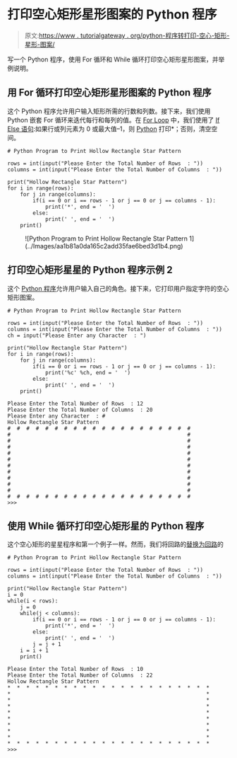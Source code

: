 # 打印空心矩形星形图案的 Python 程序

> 原文:[https://www . tutorialgateway . org/python-程序转打印-空心-矩形-星形-图案/](https://www.tutorialgateway.org/python-program-to-print-hollow-rectangle-star-pattern/)

写一个 Python 程序，使用 For 循环和 While 循环打印空心矩形星形图案，并举例说明。

## 用 For 循环打印空心矩形星形图案的 Python 程序

这个 Python 程序允许用户输入矩形所需的行数和列数。接下来，我们使用 Python 嵌套 For 循环来迭代每行和每列的值。在 [For Loop](https://www.tutorialgateway.org/python-for-loop/) 中，我们使用了 [If Else 语句](https://www.tutorialgateway.org/python-if-else/):如果行或列元素为 0 或最大值–1，则 [Python](https://www.tutorialgateway.org/python-tutorial/) 打印*；否则，清空空间。

```
# Python Program to Print Hollow Rectangle Star Pattern

rows = int(input("Please Enter the Total Number of Rows  : "))
columns = int(input("Please Enter the Total Number of Columns  : "))

print("Hollow Rectangle Star Pattern") 
for i in range(rows):
    for j in range(columns):
        if(i == 0 or i == rows - 1 or j == 0 or j == columns - 1):
            print('*', end = '  ')
        else:
            print(' ', end = '  ')
    print()
```

<figure class="wp-block-image">![Python Program to Print Hollow Rectangle Star Pattern 1](../Images/aa1b81a0da165c2add35fae6bed3d1b4.png)</figure>

## 打印空心矩形星星的 Python 程序示例 2

这个 [Python 程序](https://www.tutorialgateway.org/python-programming-examples/)允许用户输入自己的角色。接下来，它打印用户指定字符的空心矩形图案。

```
# Python Program to Print Hollow Rectangle Star Pattern

rows = int(input("Please Enter the Total Number of Rows  : "))
columns = int(input("Please Enter the Total Number of Columns  : "))
ch = input("Please Enter any Character  : ")

print("Hollow Rectangle Star Pattern") 
for i in range(rows):
    for j in range(columns):
        if(i == 0 or i == rows - 1 or j == 0 or j == columns - 1):
            print('%c' %ch, end = '  ')
        else:
            print(' ', end = '  ')
    print()
```

```
Please Enter the Total Number of Rows  : 12
Please Enter the Total Number of Columns  : 20
Please Enter any Character  : #
Hollow Rectangle Star Pattern
#  #  #  #  #  #  #  #  #  #  #  #  #  #  #  #  #  #  #  #  
#                                                        #  
#                                                        #  
#                                                        #  
#                                                        #  
#                                                        #  
#                                                        #  
#                                                        #  
#                                                        #  
#                                                        #  
#                                                        #  
#  #  #  #  #  #  #  #  #  #  #  #  #  #  #  #  #  #  #  #  
>>> 
```

## 使用 While 循环打印空心矩形星的 Python 程序

这个空心矩形的星星程序和第一个例子一样。然而，我们将回路的[替换为回路](https://www.tutorialgateway.org/python-for-loop/)的

```
# Python Program to Print Hollow Rectangle Star Pattern

rows = int(input("Please Enter the Total Number of Rows  : "))
columns = int(input("Please Enter the Total Number of Columns  : "))

print("Hollow Rectangle Star Pattern") 
i = 0
while(i < rows):
    j = 0
    while(j < columns):
        if(i == 0 or i == rows - 1 or j == 0 or j == columns - 1):
            print('*', end = '  ')
        else:
            print(' ', end = '  ')
        j = j + 1
    i = i + 1
    print()
```

```
Please Enter the Total Number of Rows  : 10
Please Enter the Total Number of Columns  : 22
Hollow Rectangle Star Pattern
*  *  *  *  *  *  *  *  *  *  *  *  *  *  *  *  *  *  *  *  *  *  
*                                                              *  
*                                                              *  
*                                                              *  
*                                                              *  
*                                                              *  
*                                                              *  
*                                                              *  
*                                                              *  
*  *  *  *  *  *  *  *  *  *  *  *  *  *  *  *  *  *  *  *  *  *  
>>> 
```